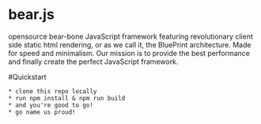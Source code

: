 # bear.js
opensource bear-bone JavaScript framework featuring revolutionary client side static html rendering, or as we call it, the BluePrint architecture.
Made for speed and minimalism. Our mission is to provide the best performance and finally create the perfect JavaScript framework.


#Quickstart

    * clone this repo locally
    * run npm install & npm run build
    * and you're good to go!
    * go name us proud!
